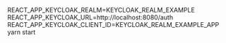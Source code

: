 REACT_APP_KEYCLOAK_REALM=KEYCLOAK_REALM_EXAMPLE REACT_APP_KEYCLOAK_URL=http://localhost:8080/auth REACT_APP_KEYCLOAK_CLIENT_ID=KEYCLOAK_REALM_EXAMPLE_APP yarn start